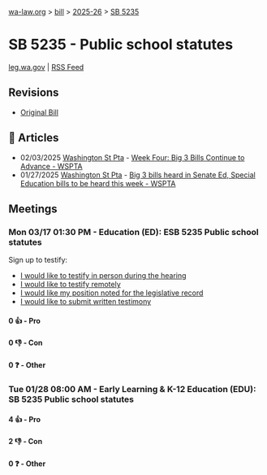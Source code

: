 [wa-law.org](/) > [bill](/bill/) > [2025-26](/bill/2025-26/) > [SB 5235](/bill/2025-26/sb/5235/)

# SB 5235 - Public school statutes
[leg.wa.gov](https://app.leg.wa.gov/billsummary?BillNumber=5235&Year=2025&Initiative=false) | [RSS Feed](./rss.xml)

## Revisions
* [Original Bill](1/)

## 📰 Articles
* 02/03/2025 [Washington St Pta](/org/washington_st_pta/) - [Week Four: Big 3 Bills Continue to Advance - WSPTA](https://www.wastatepta.org/week-four-big-3-bills-continue-to-advance/#:~:text=SB%205235)
* 01/27/2025 [Washington St Pta](/org/washington_st_pta/) - [Big 3 bills heard in Senate Ed, Special Education bills to be heard this week - WSPTA](https://www.wastatepta.org/2025session-week3/#:~:text=SB%205235)

## Meetings
### Mon 03/17 01:30 PM - Education (ED): ESB 5235 Public school statutes
Sign up to testify:
* [I would like to testify in person during the hearing](https://app.leg.wa.gov/csi/Testifier/Add?chamber=House&mId=33012&aId=165509&caId=26481&tId=1)
* [I would like to testify remotely](https://app.leg.wa.gov/csi/Testifier/Add?chamber=House&mId=33012&aId=165509&caId=26481&tId=2)
* [I would like my position noted for the legislative record](https://app.leg.wa.gov/csi/Testifier/Add?chamber=House&mId=33012&aId=165509&caId=26481&tId=3)
* [I would like to submit written testimony](https://app.leg.wa.gov/csi/Testifier/Add?chamber=House&mId=33012&aId=165509&caId=26481&tId=4)

#### 0 👍 - Pro

#### 0 👎 - Con

#### 0 ❓ - Other

### Tue 01/28 08:00 AM - Early Learning & K-12 Education (EDU): SB 5235 Public school statutes
#### 4 👍 - Pro

#### 2 👎 - Con

#### 0 ❓ - Other
